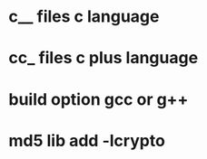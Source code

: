 # c__ files c language
# cc_ files c plus language
# build option gcc or g++
# md5 lib add -lcrypto
